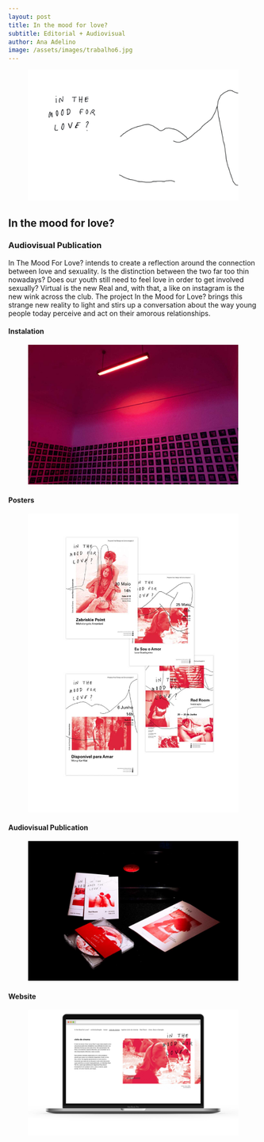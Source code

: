 ```yaml
---
layout: post
title: In the mood for love?
subtitle: Editorial + Audiovisual
author: Ana Adelino
image: /assets/images/trabalho6.jpg
---
```


<figure><img src="/assets/images/Inthemoodforlove/inthemoodforlove1.jpg" alt="Logo"></figure>

## In the mood for love?
### Audiovisual Publication

In The Mood For Love? intends to create a reflection around the connection between love and sexuality. Is the distinction between the two far too thin nowadays? Does our youth still need to feel love in order to get involved sexually? Virtual is the new Real and, with that, a like on instagram is the new wink across the club. The project In the Mood for Love? brings this strange new reality to light and stirs up a conversation about the way young people today perceive and act on their amorous relationships.

#### Instalation

<figure><img src="/assets/images/Inthemoodforlove/inthemoodforlove2.jpg" alt="Instalation"></figure>

#### Posters

<figure><img src="/assets/images/Inthemoodforlove/inthemoodforlove3.jpg" alt="Posters"></figure>

#### Audiovisual Publication

<figure><img src="/assets/images/Inthemoodforlove/inthemoodforlove4.jpg" alt="Publication"></figure>

#### Website

<figure><img src="/assets/images/Inthemoodforlove/inthemoodforlove5.jpg" alt="Website"></figure>